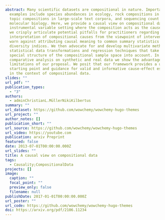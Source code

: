 ```yaml
---
abstract: Many scientific datasets are compositional in nature. Important
  examples include species abundances in ecology, rock compositions in geology,
  topic compositions in large-scale text corpora, and sequencing count data in
  molecular biology. Here, we provide a causal view on compositional data in an
  instrumental variable setting where the composition acts as the cause. First,
  we crisply articulate potential pitfalls for practitioners regarding the
  interpretation of compositional causes from the viewpoint of interventions and
  warn against attributing causal meaning to common summary statistics such as
  diversity indices. We then advocate for and develop multivariate methods using
  statistical data transformations and regression techniques that take the
  special structure of the compositional sample space into account. In a
  comparative analysis on synthetic and real data we show the advantages and
  limitations of our proposal. We posit that our framework provides a useful
  starting point and guidance for valid and informative cause-effect estimation
  in the context of compositional data.
slides: ""
url_pdf: ""
publication_types:
  - "3"
authors:
  - adminChristianL.MüllerNikiKilbertus
summary: ""
url_dataset: https://github.com/wowchemy/wowchemy-hugo-themes
url_project: ""
author_notes: []
publication_short: ""
url_source: https://github.com/wowchemy/wowchemy-hugo-themes
url_video: https://youtube.com
publication: arxiv Preprint
featured: false
date: 2013-07-01T00:00:00.000Z
url_slides: ""
title: A causal view on compositional data
tags:
  - Causality;CompositionalData
projects: []
image:
  caption: ""
  focal_point: ""
  preview_only: false
  filename: null
publishDate: 2017-01-01T00:00:00.000Z
url_poster: ""
url_code: https://github.com/wowchemy/wowchemy-hugo-themes
doi: https://arxiv.org/pdf/2106.11234
---
```

